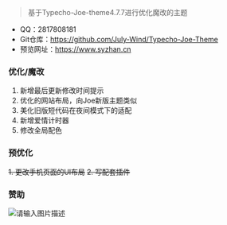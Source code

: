 > 基于Typecho-Joe-theme4.7.7进行优化魔改的主题
- QQ：2817808181
- Git仓库：https://github.com/July-Wind/Typecho-Joe-Theme
- 预览网址：https://www.syzhan.cn

### 优化/魔改
1. 新增最后更新修改时间提示
2. 优化的网站布局，向Joe新版主题类似
3. 美化旧版短代码在夜间模式下的适配
4. 新增爱情计时器
5. 修改全局配色

### 预优化
~~1. 更改手机页面的UI布局~~
~~2. 写配套插件~~

### 赞助
![请输入图片描述][1]

  [1]: https://cdn.jsdelivr.net/gh/july-wind/img/img/erwei.jpg

